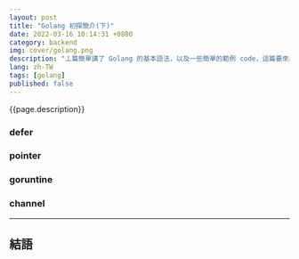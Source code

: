 ```yaml
---
layout: post
title: "Golang 初探簡介(下)"
date: 2022-03-16 10:14:31 +0800
category: backend
img: cover/golang.png
description: "丄篇簡單講了 Golang 的基本語法，以及一些簡單的範例 code，這篇要來看看 Golang 比較具有特色的一些語法，也是 Golang 強大功能的一些重點"
lang: zh-TW
tags: [golang]
published: false
---
```


{{page.description}}

### defer

### pointer

### goruntine

### channel

---
## 結語